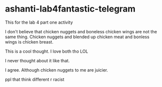 # ashanti-lab4fantastic-telegram
This for the lab 4 part one activity

I don't believe that chicken nuggets and boneless chicken wings are not the same thing. Chicken nuggets and blended up chicken meat and bonless wings is chicken breast. 

This is a cool thought. 
I love both tho LOL

I never thought about it like that.


I agree. Although chicken nuggets to me are juicier.

ppl that think different r racist 

